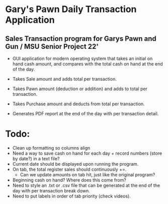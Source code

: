 # Gary's Pawn Daily Transaction Application
## Sales Transaction program for Garys Pawn and Gun / MSU Senior Project 22'

- GUI application for modern operating system that takes an initial on hand cash amount, and compares with the total cash on hand at the end of the day.

- Takes Sale amount and adds total per transaction.
- Takes Pawn amount (deduction or addition) and adds to total per transaction.
- Takes Purchase amount and deducts from total per transaction.
- Generates PDF report at the end of the day with per transaction detail.

# Todo:
- Clean up formatting so columns align
- Need a way to save cash on hand for each day + record numbers (store by date?) in a text file?
- Current date should be displayed upon running the program.
- On tab, the total register sales should continuously +=.
  - Can we update amounts on tab hit, just like the original program?
- Beginning cash on hand? Where does this come from?
- Need to style an .txt or .csv file that can be generated at the end of the day with per transaction break down.
- Need to put labels in order of tab priority (check videos).
